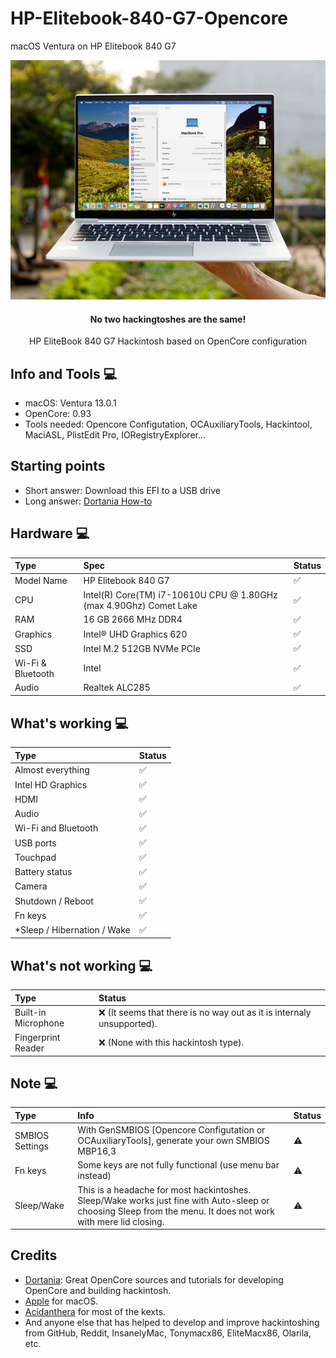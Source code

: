 # HP-Elitebook-840-G7-Opencore
macOS Ventura on HP Elitebook 840 G7
<p align="center">
  <img src="https://github.com/Doyle37/HP-Elitebook-840-G7-Opencore/blob/main/my_hpmac.jpg">
</p>
<h4 align="center"> No two hackingtoshes are the same! </h4>
<p align="center">
  HP EliteBook 840 G7 Hackintosh based on OpenCore configuration 
</p>

## Info and Tools  💻

- macOS: Ventura 13.0.1
- OpenCore: 0.93
- Tools needed: Opencore Configutation, OCAuxiliaryTools, Hackintool, MaciASL, PlistEdit Pro, IORegistryExplorer...

## Starting points

- Short answer: Download this EFI to a USB drive
- Long answer: [Dortania How-to](https://dortania.github.io/OpenCore-Install-Guide/installer-guide/)
  
## Hardware  💻

Type | Spec | Status
:---------|:---------|:----------
Model Name      | HP Elitebook 840 G7 | ✅
CPU              | Intel(R) Core(TM) i7-10610U CPU @ 1.80GHz (max 4.90Ghz) Comet Lake | ✅
RAM           | 16 GB 2666 MHz DDR4 | ✅
Graphics | Intel® UHD Graphics 620 | ✅
SSD             | Intel M.2 512GB NVMe PCIe | ✅
Wi-Fi & Bluetooth             | Intel | ✅
Audio       | Realtek ALC285 | ✅

## What's working  💻
  
Type | Status
:---------|:---------
Almost everything |  ✅  
Intel HD Graphics             |  ✅  
HDMI                                |  ✅  
Audio          |  ✅  
Wi-Fi and Bluetooth         |  ✅  
USB ports        |  ✅  
Touchpad    |  ✅  
Battery status   |  ✅  
Camera   |  ✅    
Shutdown / Reboot   |  ✅  
Fn keys   |  ✅  
*Sleep / Hibernation / Wake   |  ✅ 

## What's not working  💻

Type | Status
:---------|:--------- 
Built-in Microphone   |  ❌ (It seems that there is no way out as it is internaly unsupported).
Fingerprint Reader   |  ❌ (None with this hackintosh type).

## Note  💻

Type | Info | Status
:---------|:---------|:----------
SMBIOS Settings  | With GenSMBIOS [Opencore Configutation or OCAuxiliaryTools], generate your own SMBIOS MBP16,3 |  ⚠️
Fn keys  | Some keys are not fully functional (use menu bar instead) |  ⚠️
Sleep/Wake  | This is a headache for most hackintoshes. Sleep/Wake works just fine with Auto-sleep or choosing Sleep from the menu. It does not work with mere lid closing. |  ⚠️


## Credits
  
 - [Dortania](https://dortania.github.io): Great OpenCore sources and tutorials for developing OpenCore and building hackintosh.
 - [Apple](https://www.apple.com) for macOS.
 - [Acidanthera](https://github.com/acidanthera) for most of the kexts.
 - And anyone else that has helped to develop and improve hackintoshing from GitHub, Reddit, InsanelyMac, Tonymacx86, EliteMacx86, Olarila, etc.

 
